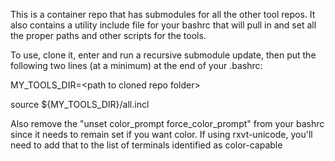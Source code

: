 This is a container repo that has submodules for all the other tool repos.
It also contains a utility include file for your bashrc that will pull in
and set all the proper paths and other scripts for the tools.


To use, clone it, enter and run a recursive submodule update, then put the
following two lines (at a minimum) at the end of your .bashrc:

MY_TOOLS_DIR=\<path to cloned repo folder\>

source ${MY_TOOLS_DIR}/all.incl

Also remove the "unset color_prompt force_color_prompt" from your bashrc since it needs to remain set if you want color.  If using rxvt-unicode, you'll need to add that to the list of terminals identified as color-capable
